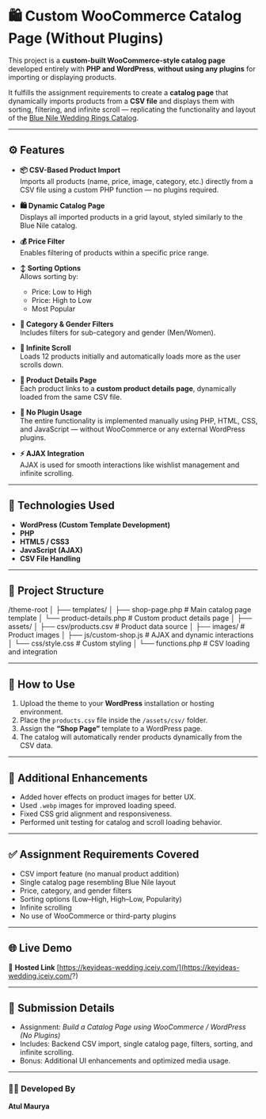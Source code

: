 # 🛍️ Custom WooCommerce Catalog Page (Without Plugins)

This project is a **custom-built WooCommerce-style catalog page** developed entirely with **PHP and WordPress**, **without using any plugins** for importing or displaying products.

It fulfills the assignment requirements to create a **catalog page** that dynamically imports products from a **CSV file** and displays them with sorting, filtering, and infinite scroll — replicating the functionality and layout of the [Blue Nile Wedding Rings Catalog](https://www.bluenile.com/wedding-rings/all-wedding-rings?hasNoStones=yes).

---

## ⚙️ Features

- **📦 CSV-Based Product Import**  
  Imports all products (name, price, image, category, etc.) directly from a CSV file using a custom PHP function — no plugins required.

- **🛍️ Dynamic Catalog Page**  
  Displays all imported products in a grid layout, styled similarly to the Blue Nile catalog.

- **💰 Price Filter**  
  Enables filtering of products within a specific price range.

- **↕️ Sorting Options**  
  Allows sorting by:
  - Price: Low to High  
  - Price: High to Low  
  - Most Popular

- **👫 Category & Gender Filters**  
  Includes filters for sub-category and gender (Men/Women).

- **🔄 Infinite Scroll**  
  Loads 12 products initially and automatically loads more as the user scrolls down.

- **📄 Product Details Page**  
  Each product links to a **custom product details page**, dynamically loaded from the same CSV file.

- **🚫 No Plugin Usage**  
  The entire functionality is implemented manually using PHP, HTML, CSS, and JavaScript — without WooCommerce or any external WordPress plugins.

- **⚡ AJAX Integration**  
  AJAX is used for smooth interactions like wishlist management and infinite scrolling.

---

## 🧠 Technologies Used

- **WordPress (Custom Template Development)**
- **PHP**
- **HTML5 / CSS3**
- **JavaScript (AJAX)**
- **CSV File Handling**

---

## 📁 Project Structure

/theme-root
│
├── templates/
│ ├── shop-page.php # Main catalog page template
│ └── product-details.php # Custom product details page
│
├── assets/
│ ├── csv/products.csv # Product data source
│ ├── images/ # Product images
│ ├── js/custom-shop.js # AJAX and dynamic interactions
│ └── css/style.css # Custom styling
│
└── functions.php # CSV loading and integration


---

## 🧾 How to Use

1. Upload the theme to your **WordPress** installation or hosting environment.  
2. Place the `products.csv` file inside the `/assets/csv/` folder.  
3. Assign the **“Shop Page”** template to a WordPress page.  
4. The catalog will automatically render products dynamically from the CSV data.

---

## 🌈 Additional Enhancements

- Added hover effects on product images for better UX.  
- Used `.webp` images for improved loading speed.  
- Fixed CSS grid alignment and responsiveness.  
- Performed unit testing for catalog and scroll loading behavior.

---

## ✅ Assignment Requirements Covered

- CSV import feature (no manual product addition)  
- Single catalog page resembling Blue Nile layout  
- Price, category, and gender filters  
- Sorting options (Low–High, High–Low, Popularity)  
- Infinite scrolling  
- No use of WooCommerce or third-party plugins

---

## 🌐 Live Demo

🔗 **Hosted Link** [https://keyideas-wedding.iceiy.com/](https://keyideas-wedding.iceiy.com/?)

---

## 🎥 Submission Details

- Assignment: *Build a Catalog Page using WooCommerce / WordPress (No Plugins)*  
- Includes: Backend CSV import, single catalog page, filters, sorting, and infinite scrolling.  
- Bonus: Additional UI enhancements and optimized media usage.

---

### 👨‍💻 Developed By
**Atul Maurya**
